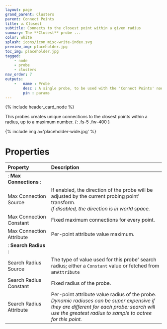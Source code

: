 ```yaml
---
layout: page
grand_parent: Clusters
parent: Connect Points
title: 🝆 Closest
subtitle: Connects to the closest point within a given radius
summary: The **Closest** probe ...
color: white
splash: icons/icon_misc-write-index.svg
preview_img: placeholder.jpg
toc_img: placeholder.jpg
tagged: 
    - node
    - probe
    - clusters
nav_order: 7
outputs:
    -   name : Probe
        desc : A single probe, to be used with the 'Connect Points' node
        pin : params
---
```


{% include header_card_node %}

This probes creates unique connections to the closest points within a radius, up to a maximum number.
{: .fs-5 .fw-400 } 

{% include img a='placeholder-wide.jpg' %}

# Properties

| Property       | Description          |
|:-------------|:------------------|
|: **Max Connections** :|
| Max Connection Source          | If enabled, the direction of the probe will be adjusted by the current probing point' transform.<br>*If disabled, the direction is in world space.* |
| Max Connection Constant           | Fixed maximum connections for every point. |
| Max Connection Attribute           | Per-point attribute value maximum. |
|: **Search Radius** :|
| Search Radius Source           | The type of value used for this probe' search radius; either a `Constant` value or fetched from an`Attribute` |
| Search Radius Constant           | Fixed radius of the probe. |
| Search Radius Attribute           | Per-point attribute value radius of the probe.<br>*Dynamic radiuses can be super expensive if they are different for each probe: search will use the greatest radius to sample to octree for this point.* |